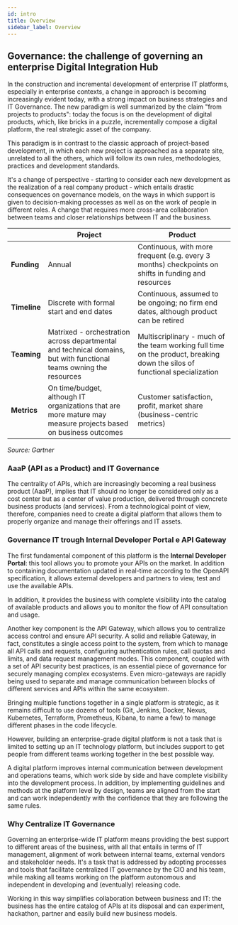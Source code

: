 ```yaml
---
id: intro
title: Overview
sidebar_label: Overview
---
```


## Governance: the challenge of governing an enterprise Digital Integration Hub 

In the construction and incremental development of enterprise IT platforms, especially in enterprise contexts, a change 
in approach is becoming increasingly evident today, with a strong impact on business strategies and IT Governance. The 
new paradigm is well summarized by the claim "from projects to products": today the focus is on the development of 
digital products, which, like bricks in a puzzle, incrementally compose a digital platform, the real strategic asset of
the company.

This paradigm is in contrast to the classic approach of project-based development, in which each new project is 
approached as a separate site, unrelated to all the others, which will follow its own rules, methodologies, practices 
and development standards.

It's a change of perspective - starting to consider each new development as the realization of a real company product - 
which entails drastic consequences on governance models, on the ways in which support is given to decision-making 
processes as well as on the work of people in different roles. A change that requires more cross-area collaboration 
between teams and closer relationships between IT and the business.

|   	| Project  	| Product   	|
|---	|---	|---	|
| **Funding**	| Annual | Continuous, with more frequent (e.g. every 3 months) checkpoints on shifts in funding and resources |
| **Timeline** | Discrete with formal start and end dates | Continuous, assumed to be ongoing; no firm end dates, although product can be retired |
| **Teaming**  	| Matrixed - orchestration across departmental and technical domains, but with functional teams owning the resources | Multiscriplinary - much of the team working full time on the product, breaking down the silos of functional specialization |
| **Metrics** | On time/budget, although IT organizations that are more mature may measure projects based on business outcomes | Customer satisfaction, profit, market share (business-centric metrics) |

*Source: Gartner*

### AaaP (API as a Product) and IT Governance

The centrality of APIs, which are increasingly becoming a real business product (AaaP), implies that IT should no longer
be considered only as a cost center but as a center of value production, delivered through concrete business products 
(and services). From a technological point of view, therefore, companies need to create a digital platform that allows 
them to properly organize and manage their offerings and IT assets. 

### Governance IT trough Internal Developer Portal e API Gateway

The first fundamental component of this platform is the **Internal Developer Portal**: this tool allows you to promote your APIs on the market. In addition to containing documentation updated in real-time according to the OpenAPI specification, it allows external developers and partners to view, test and use the available APIs.

In addition, it provides the business with complete visibility into the catalog of available products and allows you to monitor the flow of API consultation and usage.

Another key component is the API Gateway, which allows you to centralize access control and ensure API security. A solid and reliable Gateway, in fact, constitutes a single access point to the system, from which to manage all API calls
and requests, configuring authentication rules, call quotas and limits, and data request management modes. This component, coupled with a set of API security best practices, is an essential piece of governance for securely managing complex ecosystems. Even micro-gateways are rapidly being used to separate and manage communication between blocks of different services and APIs within the same ecosystem.

Bringing multiple functions together in a single platform is strategic, as it remains difficult to use dozens of tools (Git, Jenkins, Docker, Nexus, Kubernetes, Terraform, Prometheus, Kibana, to name a few) to manage different phases in the code lifecycle.

However, building an enterprise-grade digital platform is not a task that is limited to setting up an IT technology platform, but includes support to get people from different teams working together in the best possible way.

A digital platform improves internal communication between development and operations teams, which work side by side and have complete visibility into the development process. In addition, by implementing guidelines and methods at the platform level by design, teams are aligned from the start and can work independently with the confidence that they are following the same rules.

### Why Centralize IT Governance

Governing an enterprise-wide IT platform means providing the best support to different areas of the business, with all that entails in terms of IT management, alignment of work between internal teams, external vendors and stakeholder needs. It's a task that is addressed by adopting processes and tools that facilitate centralized IT governance by the CIO and his team, while making all teams working on the platform autonomous and independent in developing and (eventually) releasing code.

Working in this way simplifies collaboration between business and IT: the business has the entire catalog of APIs at its disposal and can experiment, hackathon, partner and easily build new business models.
